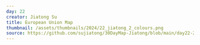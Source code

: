 ```yaml
---
day: 22
creator: Jiatong Su
title: European Union Map
thumbnail: /assets/thumbnails/2024/22_jiatong_2_colours.png
source: https://github.com/sujiatong/30DayMap-Jiatong/blob/main/day22-2colours/day22_2colours.Rmd
---
```


